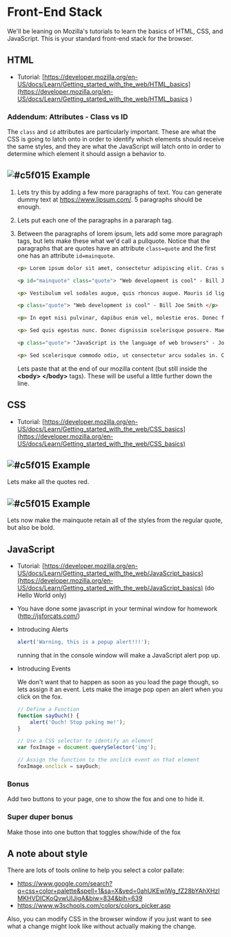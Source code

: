 # Front-End Stack

We'll be leaning on Mozilla's tutorials to learn the basics of HTML, CSS, and JavaScript. This is your standard front-end stack for the browser.

## HTML

* Tutorial: [https://developer.mozilla.org/en-US/docs/Learn/Getting_started_with_the_web/HTML_basics](https://developer.mozilla.org/en-US/docs/Learn/Getting_started_with_the_web/HTML_basics
)

### Addendum: Attributes - Class vs ID

The `class` and `id` attributes are particularly important. These are what the CSS is going to latch onto in order to identify which elements should receive the same styles, and they are what the JavaScript will latch onto in order to determine which element it should assign a behavior to.


## ![#c5f015](https://placehold.it/15/c5f015/000000?text=+) Example

1. Lets try this by adding a few more paragraphs of text. You can generate dummy text at https://www.lipsum.com/. 5 paragraphs should be enough.

2. Lets put each one of the paragraphs in a pararaph tag.

3. Between the paragraphs of lorem ipsum, lets add some more paragraph tags, but lets make these what we'd call a pullquote. Notice that the paragraphs that are quotes have an attribute `class=quote` and the first one has an attribute `id=mainquote`.

	
	```html
	<p> Lorem ipsum dolor sit amet, consectetur adipiscing elit. Cras semper tellus quis est lacinia, non consectetur urna consequat. Aliquam sed finibus ipsum. Suspendisse nec euismod nibh. Donec id orci risus. Aliquam erat volutpat. Praesent in sem diam. Nam rutrum dui vitae ante scelerisque gravida. In eget erat sed tellus dignissim tincidunt eget non eros. Nulla facilisi. Aenean arcu tellus, gravida sed ex ut, pellentesque dapibus erat. Duis quis quam eget diam rhoncus euismod. </p>
	
	<p id="mainquote" class="quote"> "Web development is cool" - Bill Joe Smith </p>
	
	<p> Vestibulum vel sodales augue, quis rhoncus augue. Mauris id ligula turpis. Nulla facilisis massa sed pretium ornare. Class aptent taciti sociosqu ad litora torquent per conubia nostra, per inceptos himenaeos. Nunc nunc elit, euismod quis enim sed, hendrerit posuere dui. Aenean tempus lacinia turpis non molestie. Nullam imperdiet nibh erat, non aliquet nulla congue ac. Pellentesque habitant morbi tristique senectus et netus et malesuada fames ac turpis egestas. Donec feugiat enim vitae tempus euismod. Curabitur cursus eget orci vitae interdum. Sed varius luctus massa sit amet rhoncus. Morbi eget massa quis nibh tempor varius sit amet non felis. </p>
	
	<p class="quote"> "Web development is cool" - Bill Joe Smith </p>
	
	<p> In eget nisi pulvinar, dapibus enim vel, molestie eros. Donec facilisis odio sed massa pharetra cursus. Nullam felis ipsum, semper vitae hendrerit in, iaculis id enim. Mauris non consequat augue. Donec a placerat sem. Aenean lacus nibh, ullamcorper eu lacus quis, facilisis pretium quam. Donec pellentesque, metus at auctor dignissim, ligula purus tincidunt mi, sit amet eleifend tellus nulla vitae orci. Donec eget ipsum sem. In laoreet ac risus quis tristique. Suspendisse felis odio, cursus id sapien non, tincidunt euismod enim. Praesent in nisi justo. Mauris in bibendum elit. In hac habitasse platea dictumst. </p>
	
	<p> Sed quis egestas nunc. Donec dignissim scelerisque posuere. Maecenas eu ipsum justo. Fusce id dui lectus. Nulla aliquet pharetra aliquam. Class aptent taciti sociosqu ad litora torquent per conubia nostra, per inceptos himenaeos. Nam eu tincidunt quam, lacinia imperdiet massa. Duis sed vestibulum odio. </p>
	
	<p class="quote"> "JavaScript is the language of web browsers" - John Doe </p>
	
	<p> Sed scelerisque commodo odio, ut consectetur arcu sodales in. Curabitur vitae rhoncus arcu. Mauris hendrerit rhoncus diam sit amet hendrerit. Suspendisse potenti. Aenean semper rhoncus mi, non semper urna porta nec. Quisque condimentum est et ultricies aliquam. Etiam et eros in dolor tempus maximus eu id turpis. Aliquam ac leo sed ligula tincidunt vulputate. Suspendisse sagittis et mauris in euismod. Integer suscipit sapien sit amet nunc finibus, sed faucibus dui dictum. Phasellus ac velit nisi. </p>
	```
	
	Lets paste that at the end of our mozilla content (but still inside the **\<body> \</body>** tags). These will be useful a little further down the line.

	
## CSS
* Tutorial: [https://developer.mozilla.org/en-US/docs/Learn/Getting_started_with_the_web/CSS_basics](https://developer.mozilla.org/en-US/docs/Learn/Getting_started_with_the_web/CSS_basics)

## ![#c5f015](https://placehold.it/15/c5f015/000000?text=+) Example

Lets make all the quotes red.

## ![#c5f015](https://placehold.it/15/c5f015/000000?text=+) Example

Lets now make the mainquote retain all of the styles from the regular quote, but also be bold.

## JavaScript

* Tutorial: [https://developer.mozilla.org/en-US/docs/Learn/Getting_started_with_the_web/JavaScript_basics](https://developer.mozilla.org/en-US/docs/Learn/Getting_started_with_the_web/JavaScript_basics) (do Hello World only)

* You have done some javascript in your terminal window for homework (http://jsforcats.com/)
* Introducing Alerts

	```javascript
	alert('Warning, this is a popup alert!!!');
	```
	
	running that in the console window will make a JavaScript alert pop up.

* Introducing Events

	We don't want that to happen as soon as you load the page though, so lets assign it an event. Lets make the image pop open an alert when you click on the fox.

	
	```javascript
	// Define a Function
	function sayOuch() {
		alert('Ouch! Stop poking me!');
	}
	
	// Use a CSS selector to identify an element
	var foxImage = document.querySelector('img');
	
	// Assign the function to the onclick event on that element
	foxImage.onclick = sayOuch;
	```
	
### Bonus
Add two buttons to your page, one to show the fox and one to hide it.

### Super duper bonus
Make those into one button that toggles show/hide of the fox

## A note about style

There are lots of tools online to help you select a color pallate:

* https://www.google.com/search?q=css+color+palette&spell=1&sa=X&ved=0ahUKEwiWg_fZ28bYAhXHzIMKHVDICKoQvwUIJigA&biw=834&bih=639
* https://www.w3schools.com/colors/colors_picker.asp

Also, you can modify CSS in the browser window if you just want to see what a change might look like without actually making the change.

